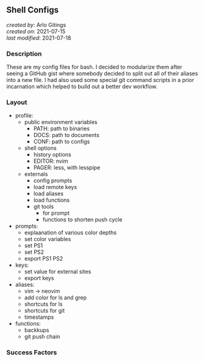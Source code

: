 ## Shell Configs
_created by_: Arlo Gitings  
_created on_: 2021-07-15  
_last modified_: 2021-07-18  
### Description
These are my config files for bash. I decided to modularize them after seeing a
GitHub gist where somebody decided to split out all of their aliases into a new
file. I had also used some special git command scripts in a prior incarnation
which helped to build out a better dev workflow. 
### Layout
- profile:
    - public environment variables
        - PATH: path to binaries
        - DOCS: path to documents
        - CONF: path to configs
    - shell options
        - history options
        - EDITOR: nvim 
        - PAGER: less, with lesspipe
    - externals
        - config prompts
        - load remote keys
        - load aliases
        - load functions
        - git tools
            - for prompt
            - functions to shorten push cycle
- prompts:
    - explaanation of various color depths
    - set color variables
    - set PS1
    - set PS2
    - export PS1 PS2
- keys:
    - set value for external sites
    - export keys
 - aliases:
    - vim -> neovim
    - add color for ls and grep
    - shortcuts for ls
    - shortcuts for git
    - timestamps
- functions:
    - backkups
    - git push chain
### Success Factors
